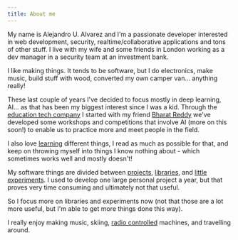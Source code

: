 ```yaml
---
title: About me
---
```


My name is Alejandro U. Alvarez and I'm a passionate developer interested in web development, security, realtime/collaborative applications and tons of other stuff. I live with my wife and some friends in London working as a dev manager in a security team at an investment bank.

I like making things. It tends to be software, but I do electronics, make music, build stuff with wood, converted my own camper van... anything really!

These last couple of years I've decided to focus mostly in deep learning, AI... as that has been my biggest interest since I was a kid. Through the [education tech company](https://socialgorithm.org) I started with my friend [Bharat Reddy](https://bharatreddy.com/) we've developed some workshops and competitions that involve AI (more on this soon!) to enable us to practice more and meet people in the field.

I also love [learning](http://localhost:1313/categories/Learning/) different things, I read as much as possible for that, and keep on throwing myself into things I know nothing about - which sometimes works well and mostly doesn't!

My software things are divided between [projects](/projects), [libraries](https://github.com/aurbano), and [little experiments](/labs). I used to develop one large personal project a year, but that proves very time consuming and ultimately not that useful.

So I focus more on libraries and experiments now (not that those are a lot more useful, but I'm able to get more things done this way).

I really enjoy making music, skiing, [radio controlled](/categories/RC/) machines, and travelling around.
